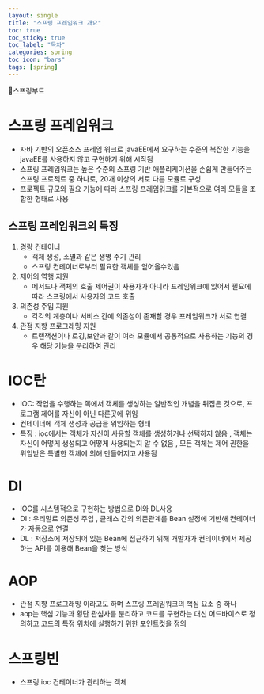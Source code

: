 ```yaml
---
layout: single
title: "스프링 프레임워크 개요"
toc: true
toc_sticky: true
toc_label: "목차"
categories: spring
toc_icon: "bars"
tags: [spring]
---
```


📘스프링부트

# 스프링 프레임워크
- 자바 기반의 오픈소스 프레임 워크로 javaEE에서 요구하는 수준의 복잡한 기능을 javaEE를 사용하지 않고 구현하기 위해 시작됨
- 스프링 프레임워크는 높은 수준의 스프링 기반 애플리케이션을 손쉽게 만들어주는 스프링 프로젝트 중 하나로, 20개 이상의 서로 다른 모듈로 구성
- 프로젝트 규모와 필요 기능에 따라 스프링 프레임워크를 기본적으로 여러 모듈을 조합한 형태로 사용

## 스프링 프레임워크의 특징
1. 경량 컨테이너
    - 객체 생성, 소멸과 같은 생명 주기 관리
    - 스프링 컨테이너로부터 필요한 객체를 얻어올수있음
2. 제어의 역행 지원 
    - 메서드나 객체의 호출 제어권이 사용자가 아니라 프레임워크에 있어서 필요에 따라 스프링에서 사용자의 코드 호출
3. 의존성 주입 지원
    - 각각의 계층이나 서비스 간에 의존성이 존재할 경우 프레임워크가 서로 연결
4. 관점 지향 프로그래밍 지원
    - 트랜잭션이나 로깅,보안과 같이 여러 모듈에서 공통적으로 사용하는 기능의 경우 해당 기능을 분리하여 관리

# IOC란
- IOC: 작업을 수행하는 쪽에서 객체를 생성하는 일반적인 개념을 뒤집은 것으로, 프로그램 제어를 자신이 아닌 다른곳에 위임
- 컨테이너에 객체 생성과 공급을 위임하는 형태
- 특징 : ioc에서는 객체가 자신이 사용할 객체를 생성하거나 선택하지 않음 , 객체는 자신이 어떻게 생성되고 어떻게 사용되는지 알 수 없음 , 모든 객체는 제어 권한을 위임받은 특별한 객체에 의해 만들어지고 사용됨

# DI
- IOC를 시스템적으로 구현하는 방법으로 DI와 DL사용
- DI : 우리말로 의존성 주입 , 클래스 간의 의존관계를 Bean 설정에 기반해 컨테이너가 자동으로 연결
- DL : 저장소에 저장되어 있는 Bean에 접근하기 위해 개발자가 컨테이너에서 제공하는 API를 이용해 Bean을 찾는 방식

# AOP 
- 관점 지향 프로그래밍 이라고도 하며 스프링 프레임워크의 핵심 요소 중 하나
- aop는 핵심 기능과 횡단 관심사를 분리하고 코드를 구현하는 대신 어드바이스로 정의하고 코드의 특정 위치에 실행하기 위한 포인트컷을 정의

# 스프링빈
- 스프링 ioc 컨테이너가 관리하는 객체
